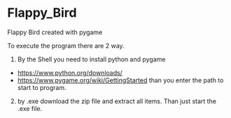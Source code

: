 # Flappy_Bird
Flappy Bird created with pygame

To execute the program there are 2 way.
1. By the Shell
you need to install python and pygame
- https://www.python.org/downloads/
- https://www.pygame.org/wiki/GettingStarted
than you enter the path to start to program.
2. by .exe
download the zip file and extract all items. Than just start the .exe file.
